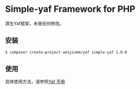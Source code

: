 # Simple-yaf Framework for PHP 

源生Yaf框架，未做任何修改。

## 安装

```bash
$ composer create-project weiyixmm/yaf simple-yaf 1.0.0
```

## 使用
具体使用方法，请参照[Yaf 手册](https://www.laruence.com/manual/index.html)